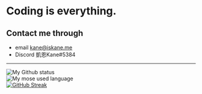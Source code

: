 # Coding is everything.

## Contact me through ##
- email <kane@iskane.me>
- Discord 凱恩Kane#5384

***

![My Github status](https://github-readme-stats.vercel.app/api?username=Gary50613&count_private=true&show_icons=true&theme=radical)<br/>
![My mose used language](https://github-readme-stats.vercel.app/api/top-langs/?username=Gary50613&&theme=radical&layout=compact)<br/>
[![GitHub Streak](http://github-readme-streak-stats.herokuapp.com?user=Gary50613&theme=dark&hide_border=true)](https://git.io/streak-stats)
